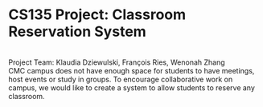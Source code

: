 # CS135 Project: Classroom Reservation System
<br>
Project Team: Klaudia Dziewulski, François Ries, Wenonah Zhang
<br>
CMC campus does not have enough space for students to have meetings, host events or study in groups. 
To encourage collaborative work on campus, we would like to create a system to allow students to reserve any classroom. 
